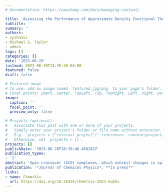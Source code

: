 ```yaml
---
# Documentation: https://wowchemy.com/docs/managing-content/

title: 'Assessing the Performance of Approximate Density Functional Theory on 95 Experimentally Characterized Fe(II) Spin Crossover Complexes'
subtitle: ''
summary: ''
authors:
- vyshnavi
- Michael G. Taylor
- admin
tags: []
categories: []
date: '2023-06-20'
lastmod: 2023-06-20T14:39:46-04:00
featured: false
draft: false

# Featured image
# To use, add an image named `featured.jpg/png` to your page's folder.
# Focal points: Smart, Center, TopLeft, Top, TopRight, Left, Right, BottomLeft, Bottom, BottomRight.
image:
  caption: ''
  focal_point: ''
  preview_only: false

# Projects (optional).
#   Associate this post with one or more of your projects.
#   Simply enter your project's folder or file name without extension.
#   E.g. `projects = ["internal-project"]` references `content/project/deep-learning/index.md`.
#   Otherwise, set `projects = []`.
projects: []
publishDate: '2023-06-20T18:39:46.489202Z'
publication_types:
- '2'
abstract: 'Spin crossover (SCO) complexes, which exhibit changes in spin state in response to external stimuli, have applications in molecular electronics and are challenging materials for computational design. We curate a data set of 95 Fe(II) SCO complexes (SCO-95) from the Cambridge Structural Database that have available low- and high-temperature crystal structures and, in most cases, confirmed experimental spin transition temperatures (T1/2). We study these complexes using density functional theory (DFT) with thirty functionals spanning across multiple rungs of “Jacob’s ladder” to understand the effect of exchange-correlation functional on electronic and Gibbs free energies associated with spin crossover. We specifically assess the effect of varying the Hartree–Fock exchange fraction (aHF) in structures and properties within the B3LYP family of functionals. We identify three best-performing functionals, a modified version of B3LYP (aHF = 0.10), M06-L, and TPSSh, that accurately predict SCO behavior for the majority of the complexes. Contrary to observations from prior studies, double-hybrids with higher aHF values are found to strongly stabilize high-spin states and therefore exhibit poor performance in predicting SCO behavior. Computationally predicted T1/2 values are consistent among the three functionals but show limited correlation to experimentally reported T1/2 values. These failures are attributed to the lack of crystal packing effects and counter-anions in the DFT calculations that would be needed to account for phenomena like hysteresis and two-step SCO behavior. The SCO-95 set thus presents opportunities for method development, both in terms of increasing model complexity and method fidelity.'
publication: '*Journal of Chemical Physics*, **in press**'
links:
- name: ChemrXiv
  url: https://doi.org/10.26434/chemrxiv-2023-kqbhs
---
```

